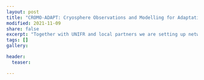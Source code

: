 ```yaml
---
layout: post
title: "CROMO-ADAPT: Cryosphere Observations and Modelling for Adaptations in Central Asia [2021-2025]"
modified: 2021-11-09
share: false
excerpt: "Together with UNIFR and local partners we are setting up network of mountain observatories for climate monitoring and real-time services."
tags: []
gallery:

header:
  teaser: 

---
```

